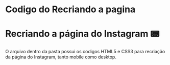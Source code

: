 # Codigo do Recriando a pagina















# Recriando a página do Instagram :pager:



O arquivo dentro da pasta possui os codigos HTML5 e CSS3 para recriação da página do Instagram, tanto mobile como desktop.





























